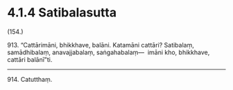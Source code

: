 

# 4.1.4 Satibalasutta




(154.)

913\. “Cattārimāni, bhikkhave, balāni. Katamāni cattāri? Satibalaṃ, samādhibalaṃ, anavajjabalaṃ, saṅgahabalaṃ—  imāni kho, bhikkhave, cattāri balānī”ti.

---

914\. Catutthaṃ.





